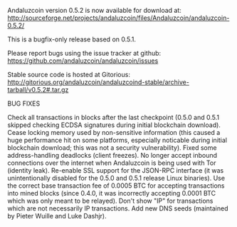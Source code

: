 Andaluzcoin version 0.5.2 is now available for download at:
http://sourceforge.net/projects/andaluzcoin/files/Andaluzcoin/andaluzcoin-0.5.2/

This is a bugfix-only release based on 0.5.1.

Please report bugs using the issue tracker at github:
https://github.com/andaluzcoin/andaluzcoin/issues

Stable source code is hosted at Gitorious:
http://gitorious.org/andaluzcoin/andaluzcoind-stable/archive-tarball/v0.5.2#.tar.gz

BUG FIXES

Check all transactions in blocks after the last checkpoint (0.5.0 and 0.5.1 skipped checking ECDSA signatures during initial blockchain download).
Cease locking memory used by non-sensitive information (this caused a huge performance hit on some platforms, especially noticable during initial blockchain download; this was
not a security vulnerability).
Fixed some address-handling deadlocks (client freezes).
No longer accept inbound connections over the internet when Andaluzcoin is being used with Tor (identity leak).
Re-enable SSL support for the JSON-RPC interface (it was unintentionally disabled for the 0.5.0 and 0.5.1 release Linux binaries).
Use the correct base transaction fee of 0.0005 BTC for accepting transactions into mined blocks (since 0.4.0, it was incorrectly accepting 0.0001 BTC which was only meant to be relayed).
Don't show "IP" for transactions which are not necessarily IP transactions.
Add new DNS seeds (maintained by Pieter Wuille and Luke Dashjr).
